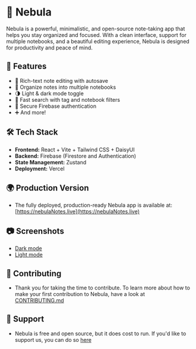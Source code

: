# 🌌 Nebula

Nebula is a powerful, minimalistic, and open-source note-taking app that helps you stay organized and focused. With a clean interface, support for multiple notebooks, and a beautiful editing experience, Nebula is designed for productivity and peace of mind.

## 🚀 Features

- 📝 Rich-text note editing with autosave
- 📁 Organize notes into multiple notebooks
- 🌗 Light & dark mode toggle
- 🔎 Fast search with tag and notebook filters
- 🔐 Secure Firebase authentication
- ➕ And more!

## 🛠 Tech Stack

- **Frontend:** React + Vite + Tailwind CSS + DaisyUI
- **Backend:** Firebase (Firestore and Authentication)
- **State Management:** Zustand
- **Deployment:** Vercel

## 🌍 Production Version

- The fully deployed, production-ready Nebula app is available at:  
[https://nebulaNotes.live](https://nebulaNotes.live)

## 📷 Screenshots

- [Dark mode](public/dark.png)
- [Light mode](public/light.png)

## 🌟 Contributing

- Thank you for taking the time to contribute. To learn more about how to make your first contribution to Nebula, have a look at [CONTRIBUTING.md](CONTRIBUTING.md)

## 💸 Support

- Nebula is free and open source, but it does cost to run. If you'd like to support us, you can do so [here](https://ko-fi.com/hasan04)
